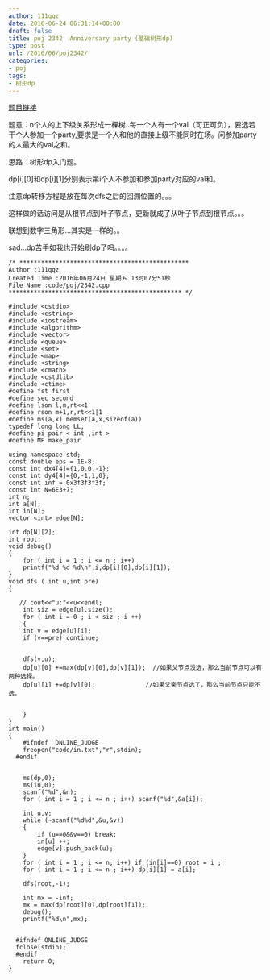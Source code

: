 ```yaml
---
author: 111qqz
date: 2016-06-24 06:31:14+00:00
draft: false
title: poj 2342  Anniversary party (基础树形dp)
type: post
url: /2016/06/poj2342/
categories:
- poj
tags:
- 树形dp
---
```


[题目链接](http://poj.org/problem?id=2342)

题意：n个人的上下级关系形成一棵树..每一个人有一个val（可正可负），要选若干个人参加一个party,要求是一个人和他的直接上级不能同时在场。问参加party的人最大的val之和。

思路：树形dp入门题。



dp[i][0]和dp[i][1]分别表示第i个人不参加和参加party对应的val和。

注意dp转移方程是放在每次dfs之后的回溯位置的。。。

这样做的话访问是从根节点到叶子节点，更新就成了从叶子节点到根节点。。。

联想到数字三角形...其实是一样的。。

sad...dp苦手如我也开始刷dp了吗。。。。

 

    
    /* ***********************************************
    Author :111qqz
    Created Time :2016年06月24日 星期五 13时07分51秒
    File Name :code/poj/2342.cpp
    ************************************************ */
    
    #include <cstdio>
    #include <cstring>
    #include <iostream>
    #include <algorithm>
    #include <vector>
    #include <queue>
    #include <set>
    #include <map>
    #include <string>
    #include <cmath>
    #include <cstdlib>
    #include <ctime>
    #define fst first
    #define sec second
    #define lson l,m,rt<<1
    #define rson m+1,r,rt<<1|1
    #define ms(a,x) memset(a,x,sizeof(a))
    typedef long long LL;
    #define pi pair < int ,int >
    #define MP make_pair
    
    using namespace std;
    const double eps = 1E-8;
    const int dx4[4]={1,0,0,-1};
    const int dy4[4]={0,-1,1,0};
    const int inf = 0x3f3f3f3f;
    const int N=6E3+7;
    int n;
    int a[N];
    int in[N];
    vector <int> edge[N];
    
    int dp[N][2];
    int root;
    void debug()
    {
        for ( int i = 1 ; i <= n ; i++)
    	printf("%d %d %d\n",i,dp[i][0],dp[i][1]);
    }
    void dfs ( int u,int pre)
    {
        
       // cout<<"u:"<<u<<endl;
        int siz = edge[u].size();
        for ( int i = 0 ; i < siz ; i ++)
        {
    	int v = edge[u][i];
    	if (v==pre) continue;
    	
    		
    	dfs(v,u);
    	dp[u][0] +=max(dp[v][0],dp[v][1]);  //如果父节点没选，那么当前节点可以有两种选择。	
    	dp[u][1] +=dp[v][0];              //如果父亲节点选了，那么当前节点只能不选。
    
    	
        }
    }
    int main()
    {
    	#ifndef  ONLINE_JUDGE 
    	freopen("code/in.txt","r",stdin);
      #endif
    
    	
    	ms(dp,0);
    	ms(in,0);
    	scanf("%d",&n);
    	for ( int i = 1 ; i <= n ; i++) scanf("%d",&a[i]);
    	
    	int u,v;
    	while (~scanf("%d%d",&u,&v))
    	{
    	    if (u==0&&v==0) break;
    	    in[u] ++;
    	    edge[v].push_back(u);
    	}
    	for ( int i = 1 ; i <= n; i++) if (in[i]==0) root = i ;
    	for ( int i = 1 ; i <= n ; i++) dp[i][1] = a[i];
    
    	dfs(root,-1);
    	
    	int mx = -inf;
    	mx = max(dp[root][0],dp[root][1]);
    	debug();
    	printf("%d\n",mx);
    
    
      #ifndef ONLINE_JUDGE  
      fclose(stdin);
      #endif
        return 0;
    }
    





